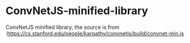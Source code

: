 # ConvNetJS-minified-library
ConvNetJS minified library, the source is from :https://cs.stanford.edu/people/karpathy/convnetjs/build/convnet-min.js
